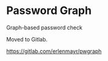 # Password Graph

Graph-based password check

Moved to Gitlab.

https://gitlab.com/erlenmayr/pwgraph

